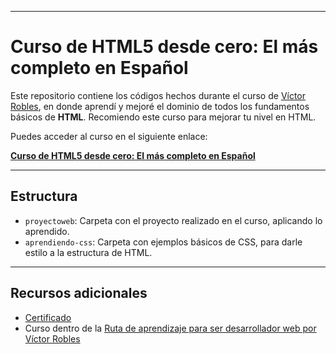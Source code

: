 
---

# Curso de HTML5 desde cero: El más completo en Español

Este repositorio contiene los códigos hechos durante el curso de [Víctor Robles](https://www.youtube.com/@victorroblesweb/videos), en donde aprendí y mejoré el dominio de todos los fundamentos básicos de **HTML**. Recomiendo este curso para mejorar tu nivel en HTML.  

Puedes acceder al curso en el siguiente enlace:  

[**Curso de HTML5 desde cero: El más completo en Español**](https://www.udemy.com/course/el-curso-de-html5-desde-cero-mas-completo/?couponCode=KEEPLEARNING)

---

## Estructura

- `proyectoweb`: Carpeta con el proyecto realizado en el curso, aplicando lo aprendido.
- `aprendiendo-css`: Carpeta con ejemplos básicos de CSS, para darle estilo a la estructura de HTML.

---

## Recursos adicionales

- [Certificado](https://www.udemy.com/certificate/UC-950d0fe3-6290-4169-963b-ff0b1df7643b/)  
- Curso dentro de la [Ruta de aprendizaje para ser desarrollador web por Víctor Robles](https://victorroblesweb.es/ruta/)

